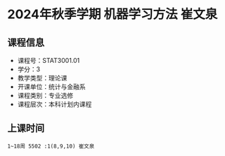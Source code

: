 # 2024年秋季学期 机器学习方法 崔文泉






## 课程信息

- 课程号：STAT3001.01
- 学分：3
- 教学类型：理论课
- 开课单位：统计与金融系
- 课程类别：专业选修
- 课程层次：本科计划内课程

## 上课时间

```
1~18周 5502 :1(8,9,10) 崔文泉
```

